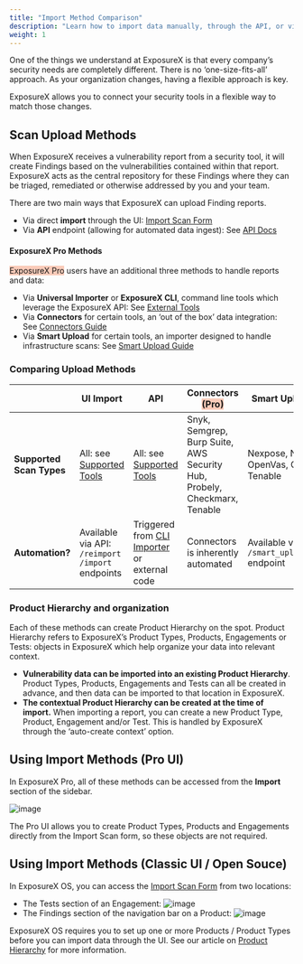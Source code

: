 ```yaml
---
title: "Import Method Comparison"
description: "Learn how to import data manually, through the API, or via a connector"
weight: 1
---
```


One of the things we understand at ExposureX is that every company’s security needs are completely different. There is no ‘one\-size\-fits\-all’ approach. As your organization changes, having a flexible approach is key.

ExposureX allows you to connect your security tools in a flexible way to match those changes.

## Scan Upload Methods

When ExposureX receives a vulnerability report from a security tool, it will create Findings based on the vulnerabilities contained within that report. ExposureX acts as the central repository for these Findings where they can be triaged, remediated or otherwise addressed by you and your team.

There are two main ways that ExposureX can upload Finding reports.

* Via direct **import** through the UI: [Import Scan Form](../import_scan_files/import_scan_ui)
* Via **API** endpoint (allowing for automated data ingest): See [API Docs](https://docs.exposurex.com/en/api/api-v2-docs/)

#### ExposureX Pro Methods

<span style="background-color:rgba(242, 86, 29, 0.3)">ExposureX Pro</span> users have an additional three methods to handle reports and data:

* Via **Universal Importer** or **ExposureX CLI**, command line tools which leverage the ExposureX API: See [External Tools](../external_tools/)
* Via **Connectors** for certain tools, an ‘out of the box’ data integration: See [Connectors Guide](../connectors/about_connectors/)
* Via **Smart Upload** for certain tools, an importer designed to handle infrastructure scans: See [Smart Upload Guide](../import_scan_files/smart_upload/)

### Comparing Upload Methods

|  | **UI Import** | **API** | **Connectors** <span style="background-color:rgba(242, 86, 29, 0.3)">(Pro)</span> | **Smart Upload**  <span style="background-color:rgba(242, 86, 29, 0.3)">(Pro)</span>|
| --- | --- | --- | --- | --- |
| **Supported Scan Types** | All: see [Supported Tools](/en/connecting_your_tools/parsers) | All: see [Supported Tools](/en/connecting_your_tools/parsers) | Snyk, Semgrep, Burp Suite, AWS Security Hub, Probely, Checkmarx, Tenable | Nexpose, NMap, OpenVas, Qualys, Tenable |
| **Automation?** | Available via API: `/reimport` `/import` endpoints | Triggered from [CLI Importer](../external_tools) or external code | Connectors is inherently automated | Available via API: `/smart_upload_import` endpoint |

### Product Hierarchy and organization

Each of these methods can create Product Hierarchy on the spot. Product Hierarchy refers to ExposureX’s Product Types, Products, Engagements or Tests: objects in ExposureX which help organize your data into relevant context.

* **Vulnerability data can be imported into an existing Product Hierarchy**. Product Types, Products, Engagements and Tests can all be created in advance, and then data can be imported to that location in ExposureX.
* **The contextual Product Hierarchy can be created at the time of import.** When importing a report, you can create a new Product Type, Product, Engagement and/or Test. This is handled by ExposureX through the ‘auto\-create context’ option.

## Using Import Methods (Pro UI)

In ExposureX Pro, all of these methods can be accessed from the **Import** section of the sidebar.

![image](images/pro_import_sidebar.png)

The Pro UI allows you to create Product Types, Products and Engagements directly from the Import Scan form, so these objects are not required.

## Using Import Methods (Classic UI / Open Souce)

In ExposureX OS, you can access the [Import Scan Form](../import_scan_files/import_scan_ui) from two locations:

* The Tests section of an Engagement:
    ![image](images/import_scan_os.png)
* The Findings section of the navigation bar on a Product:
    ![image](images/import_scan_os_2.png)

ExposureX OS requires you to set up one or more Products / Product Types before you can import data through the UI.  See our article on [Product Hierarchy](/en/working_with_findings/organizing_engagements_tests/product_hierarchy/) for more information.
